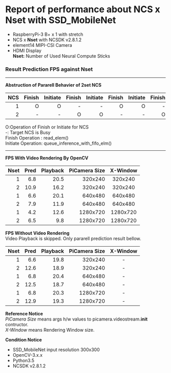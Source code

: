 # Report of performance about NCS x Nset with SSD_MobileNet

- RaspberryPi-3 B+ x 1 with stretch  
- NCS x **Nset** with NCSDK v2.8.1.2  
- element14 MIPI-CSI Camera  
- HDMI Display  
**Nset:** Number of Used Neural Compute Sticks  

### Result Prediction FPS against Nset

***
**Abstruction of Pararell Behavier of 2set NCS**  

|NCS|Finish|Initiate|Finish|Initiate|Finish|Initiate|Finish|Initiate|...|
|-:|-:|-:|-:|-:|-:|-:|-:|-:|:-:|
|1|O|O|-|-|O|O|-|-|...|
|2|-|-|O|O|-|-|O|O|...|

O:Operation of Finish or Initiate for NCS  
-: Target NCS is Busy  
Finish Operation : read_elem()  
Initiate Operation: queue_inference_with_fifo_elm()  
***  

**FPS With Video Rendering By OpenCV**

|Nset|Pred|Playback|PiCamera Size|X-Window|
|-:|  -:|  -:|       -:|   :-:   |
| 1| 6.8|20.5|  320x240|  320x240|
| 2|10.9|16.2|  320x240|  320x240|
| 1| 6.6|20.1|  640x480|  640x480|
| 2| 7.9|11.9|  640x480|  640x480|
| 1| 4.2|12.6| 1280x720| 1280x720|
| 2| 6.5| 9.8| 1280x720| 1280x720|

**FPS Without Video Rendering**  
Video Playback is skipped. Only pararell prediction result bellow.  

|Nset|Pred|Playback|PiCamera Size|X-Window|
|-:|  -:|  -:|       -:|:-:|
| 1| 6.6|19.8|  320x240| - |
| 2|12.6|18.9|  320x240| - |
| 1| 6.8|20.4|  640x480| - |
| 2|12.5|18.7|  640x480| - |
| 1| 6.8|20.3| 1280x720| - |
| 2|12.9|19.3| 1280x720| - |

**Reference Notice**  
*PiCamera Size* means args h/w values to picamera.videostream.__init__ contructor.   
*X-Window* means Rendering Window size.  

**Condition Notice**  
- SSD_MobileNet input resolution 300x300
- OpenCV-3.x.x
- Python3.5
- NCSDK v2.8.1.2

